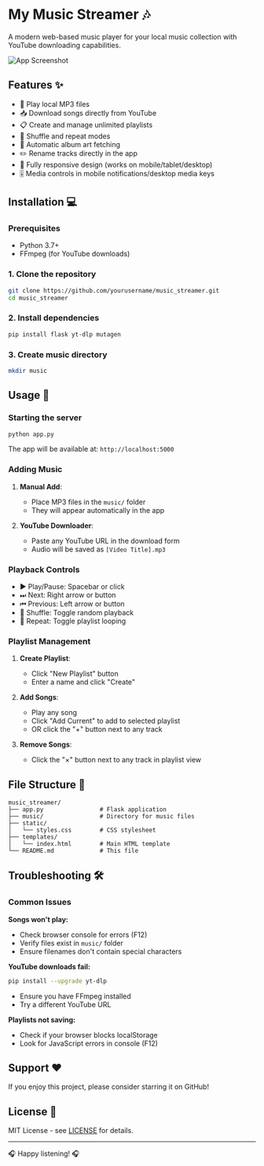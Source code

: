 # My Music Streamer 🎶

A modern web-based music player for your local music collection with YouTube downloading capabilities.

![App Screenshot](screenshot.png)

## Features ✨

- 🎵 Play local MP3 files
- 📥 Download songs directly from YouTube
- 📋 Create and manage unlimited playlists
- 🔀 Shuffle and repeat modes
- 🎨 Automatic album art fetching
- ✏️ Rename tracks directly in the app
- 📱 Fully responsive design (works on mobile/tablet/desktop)
- 🎚️ Media controls in mobile notifications/desktop media keys

## Installation 💻

### Prerequisites
- Python 3.7+
- FFmpeg (for YouTube downloads)

### 1. Clone the repository
```bash
git clone https://github.com/yourusername/music_streamer.git
cd music_streamer
```

### 2. Install dependencies
```bash
pip install flask yt-dlp mutagen
```

### 3. Create music directory
```bash
mkdir music
```

## Usage 🚀

### Starting the server
```bash
python app.py
```
The app will be available at: `http://localhost:5000`

### Adding Music
1. **Manual Add**:
   - Place MP3 files in the `music/` folder
   - They will appear automatically in the app

2. **YouTube Downloader**:
   - Paste any YouTube URL in the download form
   - Audio will be saved as `[Video Title].mp3`

### Playback Controls
- ▶️ Play/Pause: Spacebar or click
- ⏭ Next: Right arrow or button
- ⏮ Previous: Left arrow or button
- 🔀 Shuffle: Toggle random playback
- 🔁 Repeat: Toggle playlist looping

### Playlist Management
1. **Create Playlist**:
   - Click "New Playlist" button
   - Enter a name and click "Create"

2. **Add Songs**:
   - Play any song
   - Click "Add Current" to add to selected playlist
   - OR click the "+" button next to any track

3. **Remove Songs**:
   - Click the "×" button next to any track in playlist view

## File Structure 📂
```
music_streamer/
├── app.py                # Flask application
├── music/                # Directory for music files
├── static/
│   └── styles.css        # CSS stylesheet
├── templates/
│   └── index.html        # Main HTML template
└── README.md             # This file
```

## Troubleshooting 🛠️

### Common Issues
**Songs won't play:**
- Check browser console for errors (F12)
- Verify files exist in `music/` folder
- Ensure filenames don't contain special characters

**YouTube downloads fail:**
```bash
pip install --upgrade yt-dlp
```
- Ensure you have FFmpeg installed
- Try a different YouTube URL

**Playlists not saving:**
- Check if your browser blocks localStorage
- Look for JavaScript errors in console (F12)

## Support ❤️

If you enjoy this project, please consider starring it on GitHub!

## License 📄

MIT License - see [LICENSE](LICENSE) for details.

---

🎧 Happy listening! 🎧
